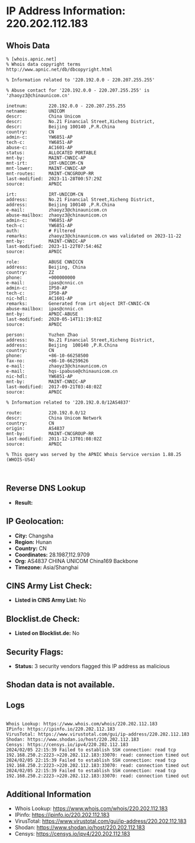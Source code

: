 # IP Address Information: 220.202.112.183

## Whois Data
```
% [whois.apnic.net]
% Whois data copyright terms    http://www.apnic.net/db/dbcopyright.html

% Information related to '220.192.0.0 - 220.207.255.255'

% Abuse contact for '220.192.0.0 - 220.207.255.255' is 'zhaoyz3@chinaunicom.cn'

inetnum:        220.192.0.0 - 220.207.255.255
netname:        UNICOM
descr:          China Unicom
descr:          No.21 Financial Street,Xicheng District,
descr:          Beijing 100140 ,P.R.China
country:        CN
admin-c:        YW6851-AP
tech-c:         YW6851-AP
abuse-c:        AC1601-AP
status:         ALLOCATED PORTABLE
mnt-by:         MAINT-CNNIC-AP
mnt-irt:        IRT-UNICOM-CN
mnt-lower:      MAINT-CNNIC-AP
mnt-routes:     MAINT-CNCGROUP-RR
last-modified:  2023-11-28T00:57:29Z
source:         APNIC

irt:            IRT-UNICOM-CN
address:        No.21 Financial Street,Xicheng District,
address:        Beijing 100140 ,P.R.China
e-mail:         zhaoyz3@chinaunicom.cn
abuse-mailbox:  zhaoyz3@chinaunicom.cn
admin-c:        YW6851-AP
tech-c:         YW6851-AP
auth:           # Filtered
remarks:        zhaoyz3@chinaunicom.cn was validated on 2023-11-22
mnt-by:         MAINT-CNNIC-AP
last-modified:  2023-11-22T07:54:46Z
source:         APNIC

role:           ABUSE CNNICCN
address:        Beijing, China
country:        ZZ
phone:          +000000000
e-mail:         ipas@cnnic.cn
admin-c:        IP50-AP
tech-c:         IP50-AP
nic-hdl:        AC1601-AP
remarks:        Generated from irt object IRT-CNNIC-CN
abuse-mailbox:  ipas@cnnic.cn
mnt-by:         APNIC-ABUSE
last-modified:  2020-05-14T11:19:01Z
source:         APNIC

person:         Yuzhen Zhao
address:        No.21 Financial Street,Xicheng District,
address:        Beijing  100140 ,P.R.China
country:        CN
phone:          +86-10-66258500
fax-no:         +86-10-66259626
e-mail:         zhaoyz3@chinaunicom.cn
e-mail:         hqs-ipabuse@chinaunicom.cn
nic-hdl:        YW6851-AP
mnt-by:         MAINT-CNNIC-AP
last-modified:  2017-09-21T03:48:02Z
source:         APNIC

% Information related to '220.192.0.0/12AS4837'

route:          220.192.0.0/12
descr:          China Unicom Network
country:        CN
origin:         AS4837
mnt-by:         MAINT-CNCGROUP-RR
last-modified:  2011-12-13T01:08:02Z
source:         APNIC

% This query was served by the APNIC Whois Service version 1.88.25 (WHOIS-US4)



```
## Reverse DNS Lookup
- **Result:** 

## IP Geolocation:
- **City:** Changsha
- **Region:** Hunan
- **Country:** CN
- **Coordinates:** 28.1987,112.9709
- **Org:** AS4837 CHINA UNICOM China169 Backbone
- **Timezone:** Asia/Shanghai

## CINS Army List Check:
- **Listed in CINS Army List:** 
No

## Blocklist.de Check:
- **Listed on Blocklist.de:** 
No

## Security Flags:
- **Status:** 3 security vendors flagged this IP address as malicious

## Shodan data is not available.

## Logs
```

Whois Lookup: https://www.whois.com/whois/220.202.112.183
IPinfo: https://ipinfo.io/220.202.112.183
VirusTotal: https://www.virustotal.com/gui/ip-address/220.202.112.183
Shodan: https://www.shodan.io/host/220.202.112.183
Censys: https://censys.io/ipv4/220.202.112.183
2024/02/05 22:15:39 Failed to establish SSH connection: read tcp 192.168.250.2:2223->220.202.112.183:33070: read: connection timed out
2024/02/05 22:15:39 Failed to establish SSH connection: read tcp 192.168.250.2:2223->220.202.112.183:33070: read: connection timed out
2024/02/05 22:15:39 Failed to establish SSH connection: read tcp 192.168.250.2:2223->220.202.112.183:33070: read: connection timed out

```
## Additional Information
- Whois Lookup: https://www.whois.com/whois/220.202.112.183
- IPinfo: https://ipinfo.io/220.202.112.183
- VirusTotal: https://www.virustotal.com/gui/ip-address/220.202.112.183
- Shodan: https://www.shodan.io/host/220.202.112.183
- Censys: https://censys.io/ipv4/220.202.112.183

